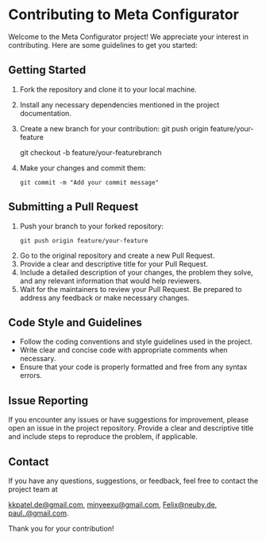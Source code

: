 # Contributing to Meta Configurator

Welcome to the Meta Configurator project! We appreciate your interest in contributing. Here are some guidelines to get you started:

## Getting Started

1. Fork the repository and clone it to your local machine.
2. Install any necessary dependencies mentioned in the project documentation.
3. Create a new branch for your contribution:
   git push origin feature/your-feature

   git checkout -b feature/your-featurebranch
4. Make your changes and commit them:
   ```shell
   git commit -m "Add your commit message"

## Submitting a Pull Request

1. Push your branch to your forked repository:
   ```shell
   git push origin feature/your-feature
2. Go to the original repository and create a new Pull Request.
3. Provide a clear and descriptive title for your Pull Request.
4. Include a detailed description of your changes, the problem they solve, and any relevant information that would help reviewers.
5. Wait for the maintainers to review your Pull Request. Be prepared to address any feedback or make necessary changes.

## Code Style and Guidelines

- Follow the coding conventions and style guidelines used in the project.
- Write clear and concise code with appropriate comments when necessary.
- Ensure that your code is properly formatted and free from any syntax errors.

## Issue Reporting

If you encounter any issues or have suggestions for improvement, please open an issue in the project repository. Provide a clear and descriptive title and include steps to reproduce the problem, if applicable.

## Contact

If you have any questions, suggestions, or feedback, feel free to contact the project team at 

[kkpatel.de@gmail.com](mailto:contact@example.com),
[minyeexu@gmail.com](mailto:contact@example.com), [Felix@neuby.de](mailto:contact@example.com), 
[paul..@gmail.com](mailto:contact@example.com).

Thank you for your contribution!